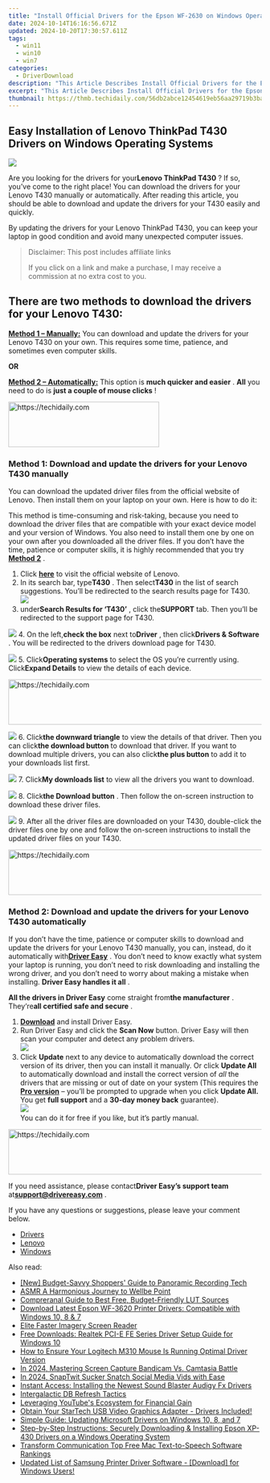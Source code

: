 ```yaml
---
title: "Install Official Drivers for the Epson WF-2630 on Windows Operating Systems: Win 7/Win 8.1/Win 10"
date: 2024-10-14T16:16:56.671Z
updated: 2024-10-20T17:30:57.611Z
tags:
  - win11
  - win10
  - win7
categories:
  - DriverDownload
description: "This Article Describes Install Official Drivers for the Epson WF-2630 on Windows Operating Systems: Win 7/Win 8.1/Win 10"
excerpt: "This Article Describes Install Official Drivers for the Epson WF-2630 on Windows Operating Systems: Win 7/Win 8.1/Win 10"
thumbnail: https://thmb.techidaily.com/56db2abce12454619eb56aa29719b3ba982081a7573c4ec93a0c358d91bb966c.jpg
---
```


## Easy Installation of Lenovo ThinkPad T430 Drivers on Windows Operating Systems

![](https://images.drivereasy.com/wp-content/uploads/2018/11/Snap642-300x219.png)

 Are you looking for the drivers for your**Lenovo ThinkPad T430** ? If so, you’ve come to the right place! You can download the drivers for your Lenovo T430 manually or automatically. After reading this article, you should be able to download and update the drivers for your T430 easily and quickly.

 By updating the drivers for your Lenovo ThinkPad T430, you can keep your laptop in good condition and avoid many unexpected computer issues.

>  Disclaimer: This post includes affiliate links
>
>  If you click on a link and make a purchase, I may receive a commission at no extra cost to you.
>

## **There are two methods to download the drivers for your Lenovo T430:**

[**Method 1 – Manually:**](https://tools.techidaily.com/drivereasy/download/) You can download and update the drivers for your Lenovo T430 on your own. This requires some time, patience, and sometimes even computer skills.

**OR**

[**Method 2 – Automatically:**](https://tools.techidaily.com/drivereasy/download/) This option is **much quicker and easier** . **All**   you need to do is **just a couple of mouse clicks** !

<!-- affiliate ads begin -->
<a href="https://aligracehair.sjv.io/c/5597632/1925468/19272" target="_top" id="1925468">
  <img src="//a.impactradius-go.com/display-ad/19272-1925468" border="0" alt="https://techidaily.com" width="300" height="90"/>
</a>
<img height="0" width="0" src="https://aligracehair.sjv.io/i/5597632/1925468/19272" style="position:absolute;visibility:hidden;" border="0" />
<!-- affiliate ads end -->

### Method 1: Download and update the drivers for your Lenovo T430 manually

 You can download the updated driver files from the official website of Lenovo. Then install them on your laptop on your own. Here is how to do it:

 This method is time-consuming and risk-taking, because you need to download the driver files that are compatible with your exact device model and your version of Windows. You also need to install them one by one on your own after you downloaded all the driver files. If you don’t have the time, patience or computer skills, it is highly recommended that you try [**Method 2**](https://tools.techidaily.com/drivereasy/download/) .

1. Click **[here](https://shop-links.co/link/?exclusive=1&publisher_slug=itechdaily19598&url=https%3A%2F%2Fwww.lenovo.com%2Fus%2Fen%2F)**  to visit the official website of Lenovo.
2. In its search bar, type**T430** . Then select**T430** in the list of search suggestions. You’ll be redirected to the search results page for T430.  
![](https://images.drivereasy.com/wp-content/uploads/2018/11/Snap644.png)
3. under**Search Results for ‘T430’** , click the**SUPPORT** tab. Then you’ll be redirected to the support page for T430.  

![](https://images.drivereasy.com/wp-content/uploads/2018/11/Snap645.png)
4. On the left,**check the box** next to**Driver** , then click**Drivers & Software** . You will be redirected to the drivers download page for T430.  

![](https://images.drivereasy.com/wp-content/uploads/2018/11/Snap646.png)
5. Click**Operating systems** to select the OS you’re currently using. Click**Expand Details** to view the details of each device.  

<!-- affiliate ads begin -->
<a href="https://appsumo.8odi.net/c/5597632/2037358/7443" target="_top" id="2037358">
  <img src="//a.impactradius-go.com/display-ad/7443-2037358" border="0" alt="https://techidaily.com" width="728" height="90"/>
</a>
<img height="0" width="0" src="https://appsumo.8odi.net/i/5597632/2037358/7443" style="position:absolute;visibility:hidden;" border="0" />
<!-- affiliate ads end -->

![](https://images.drivereasy.com/wp-content/uploads/2018/11/Snap647.png)
6. Click**the downward triangle** to view the details of that driver. Then you can click**the download button** to download that driver. If you want to download multiple drivers, you can also click**the plus button** to add it to your downloads list first.  

![](https://images.drivereasy.com/wp-content/uploads/2018/11/Snap649.png)
7. Click**My downloads list** to view all the drivers you want to download.  

![](https://images.drivereasy.com/wp-content/uploads/2018/11/Snap650.png)
8. Click**the Download button** . Then follow the on-screen instruction to download these driver files.  

![](https://images.drivereasy.com/wp-content/uploads/2018/11/Snap651.png)
9. After all the driver files are downloaded on your T430, double-click the driver files one by one and follow the on-screen instructions to install the updated driver files on your T430.

<!-- affiliate ads begin -->
<a href="https://appsumo.8odi.net/c/5597632/2044582/7443" target="_top" id="2044582">
  <img src="//a.impactradius-go.com/display-ad/7443-2044582" border="0" alt="https://techidaily.com" width="728" height="90"/>
</a>
<img height="0" width="0" src="https://appsumo.8odi.net/i/5597632/2044582/7443" style="position:absolute;visibility:hidden;" border="0" />
<!-- affiliate ads end -->

### Method 2: Download and update the drivers for your Lenovo T430 automatically

 If you don’t have the time, patience or computer skills to download and update the drivers for your Lenovo T430 manually, you can, instead, do it automatically with[**Driver Easy**](https://tools.techidaily.com/drivereasy/download/) .  You don’t need to know exactly what system your laptop is running, you don’t need to risk downloading and installing the wrong driver, and you don’t need to worry about making a mistake when installing. **Driver Easy handles it all** .

**All the drivers in Driver Easy** come straight from**the manufacturer** . They‘re**all certified safe and secure** .

1. **[Download](https://tools.techidaily.com/drivereasy/download/)**  and install Driver Easy.
2. Run Driver Easy and click the **Scan Now**  button. Driver Easy will then scan your computer and detect any problem drivers.  
![](https://images.drivereasy.com/wp-content/uploads/2018/11/Snap652.png)
3. Click **Update**  next to any device to automatically download the correct version of its driver, then you can install it manually. Or click **Update All**  to automatically download and install the correct version of _all_  the drivers that are missing or out of date on your system (This requires the **[Pro version](https://tools.techidaily.com/drivereasy/download/)**  – you’ll be prompted to upgrade when you click **Update All.** You get **full support**  and a **30-day money back**  guarantee).  
![](https://images.drivereasy.com/wp-content/uploads/2018/11/Snap653.png)  
 You can do it for free if you like, but it’s partly manual.  

<!-- affiliate ads begin -->
<a href="https://appsumo.8odi.net/c/5597632/2151854/7443" target="_top" id="2151854">
  <img src="//a.impactradius-go.com/display-ad/7443-2151854" border="0" alt="https://techidaily.com" width="600" height="90"/>
</a>
<img height="0" width="0" src="https://appsumo.8odi.net/i/5597632/2151854/7443" style="position:absolute;visibility:hidden;" border="0" />
<!-- affiliate ads end -->

 If you need assistance, please contact**Driver Easy’s support team** at[**support@drivereasy.com**](https://tools.techidaily.com/drivereasy/download/) .

 If you have any questions or suggestions, please leave your comment below.

* [Drivers](https://tools.techidaily.com/drivereasy/download/)
* [Lenovo](https://tools.techidaily.com/drivereasy/download/)
* [Windows](https://tools.techidaily.com/drivereasy/download/)

<ins class="adsbygoogle"
     style="display:block"
     data-ad-format="autorelaxed"
     data-ad-client="ca-pub-7571918770474297"
     data-ad-slot="1223367746"></ins>

<ins class="adsbygoogle"
     style="display:block"
     data-ad-client="ca-pub-7571918770474297"
     data-ad-slot="8358498916"
     data-ad-format="auto"
     data-full-width-responsive="true"></ins>

<span class="atpl-alsoreadstyle">Also read:</span>
<div><ul>
<li><a href="https://fox-direct.techidaily.com/new-budget-savvy-shoppers-guide-to-panoramic-recording-tech/"><u>[New] Budget-Savvy Shoppers' Guide to Panoramic Recording Tech</u></a></li>
<li><a href="https://extra-lessons.techidaily.com/asmr-a-harmonious-journey-to-wellbe-point/"><u>ASMR A Harmonious Journey to Wellbe Point</u></a></li>
<li><a href="https://fox-helps.techidaily.com/compreranal-guide-to-best-free-budget-friendly-lut-sources/"><u>Compreranal Guide to Best Free, Budget-Friendly LUT Sources</u></a></li>
<li><a href="https://win-amazing.techidaily.com/download-latest-epson-wf-3620-printer-drivers-compatible-with-windows-10-8-and-7/"><u>Download Latest Epson WF-3620 Printer Drivers: Compatible with Windows 10, 8 & 7</u></a></li>
<li><a href="https://extra-lessons.techidaily.com/elite-faster-imagery-screen-reader/"><u>Elite Faster Imagery Screen Reader</u></a></li>
<li><a href="https://win-amazing.techidaily.com/free-downloads-realtek-pci-e-fe-series-driver-setup-guide-for-windows-10/"><u>Free Downloads: Realtek PCI-E FE Series Driver Setup Guide for Windows 10</u></a></li>
<li><a href="https://win-amazing.techidaily.com/how-to-ensure-your-logitech-m310-mouse-is-running-optimal-driver-version/"><u>How to Ensure Your Logitech M310 Mouse Is Running Optimal Driver Version</u></a></li>
<li><a href="https://screen-activity-recording.techidaily.com/in-2024-mastering-screen-capture-bandicam-vs-camtasia-battle/"><u>In 2024, Mastering Screen Capture Bandicam Vs. Camtasia Battle</u></a></li>
<li><a href="https://twitter-videos.techidaily.com/in-2024-snaptwit-sucker-snatch-social-media-vids-with-ease/"><u>In 2024, SnapTwit Sucker Snatch Social Media Vids with Ease</u></a></li>
<li><a href="https://win-amazing.techidaily.com/instant-access-installing-the-newest-sound-blaster-audigy-fx-drivers/"><u>Instant Access: Installing the Newest Sound Blaster Audigy Fx Drivers</u></a></li>
<li><a href="https://data-wizards.techidaily.com/intergalactic-db-refresh-tactics/"><u>Intergalactic DB Refresh Tactics</u></a></li>
<li><a href="https://youtube-videos.techidaily.com/leveraging-youtubes-ecosystem-for-financial-gain/"><u>Leveraging YouTube's Ecosystem for Financial Gain</u></a></li>
<li><a href="https://win-amazing.techidaily.com/obtain-your-startech-usb-video-graphics-adapter-drivers-included/"><u>Obtain Your StarTech USB Video Graphics Adapter - Drivers Included!</u></a></li>
<li><a href="https://win-amazing.techidaily.com/simple-guide-updating-microsoft-drivers-on-windows-10-8-and-7/"><u>Simple Guide: Updating Microsoft Drivers on Windows 10, 8, and 7</u></a></li>
<li><a href="https://win-amazing.techidaily.com/step-by-step-instructions-securely-downloading-and-installing-epson-xp-430-drivers-on-a-windows-operating-system/"><u>Step-by-Step Instructions: Securely Downloading & Installing Epson XP-430 Drivers on a Windows Operating System</u></a></li>
<li><a href="https://fox-access.techidaily.com/transform-communication-top-free-mac-text-to-speech-software-rankings/"><u>Transform Communication Top Free Mac Text-to-Speech Software Rankings</u></a></li>
<li><a href="https://win-amazing.techidaily.com/updated-list-of-samsung-printer-driver-software-download-for-windows-users/"><u>Updated List of Samsung Printer Driver Software - [Download] for Windows Users!</u></a></li>
</ul></div>

